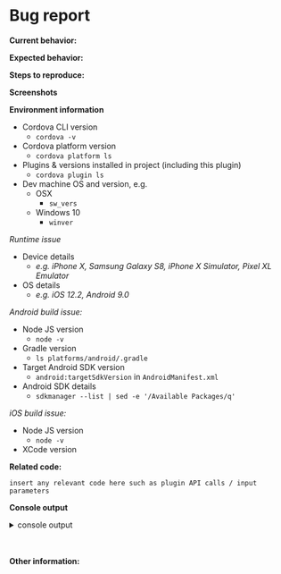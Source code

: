 <!--
IMPORTANT: PLEASE READ

WARNING: Failure to follow the issue template guidelines below will result in the issue being immediately closed.

Only bug reports should be opened here.

Before opening an issue, please do the following:
- check a similar issue is not already open (or closed) against this plugin.
	- Duplicates or near-duplicates will be closed immediately.
- try to reproduce the issue using the example project
	- or if that's not possible, using an isolated test project that you are able to share
	- this will eliminate bugs in your code or conflicts with other code as possible causes of the issue
- any issue which is suspected of being caused by the Ionic Native wrapper should be [reported against Ionic Native](https://github.com/ionic-team/ionic-native/issues/new)
	- Ionic Native Typescript wrappers are maintained by the Ionic Team
	- To verify an if an issue is caused by this plugin or its Typescript wrapper, please re-test using the vanilla Javascript plugin interface (without the Ionic Native wrapper).
	- Any issue opened here which is obviously an Ionic Typescript wrapper issue will be closed immediately.
- if you are having build problems, ensure you have thoroughly read the "Build environment notes" section of the `README.md` and searched existing open/closed issues for a similar problem.
- if you are migrating from `cordova-plugin-firebase` to `cordova-plugin-firebasex` please make sure you have read the "Migrating from cordova-plugin-firebase" section of the `README.md`	
-->

<!-- Fill out the relevant sections below and delete irrelevant sections. -->

# Bug report

**Current behavior:**

<!-- Describe how the bug manifests. -->

<!-- Explain how you're sure there is an issue with this plugin rather than your own code:
 - If this plugin has an example project, have you been able to reproduce the issue within it?
 - Have you created a clean test Cordova project containing only this plugin to eliminate the potential for interference with other plugins/code?
 -->

**Expected behavior:**
<!-- Describe what the behavior should be without the bug. -->

**Steps to reproduce:**
<!-- If you are able to illustrate the bug with an example, please provide steps to reproduce. -->

**Screenshots**
<!-- If applicable, add screenshots to help explain your problem. -->

**Environment information**
<!-- Please supply full details of your development environment including: -->
- Cordova CLI version 
	- `cordova -v`
- Cordova platform version
	- `cordova platform ls`
- Plugins & versions installed in project (including this plugin)
    - `cordova plugin ls`
- Dev machine OS and version, e.g.
    - OSX
        - `sw_vers`
    - Windows 10
        - `winver`
        
_Runtime issue_
- Device details
    - _e.g. iPhone X, Samsung Galaxy S8, iPhone X Simulator, Pixel XL Emulator_
- OS details
    - _e.g. iOS 12.2, Android 9.0_	
	
_Android build issue:_	
- Node JS version
    - `node -v`
- Gradle version
	- `ls platforms/android/.gradle`
- Target Android SDK version
	- `android:targetSdkVersion` in `AndroidManifest.xml`
- Android SDK details
	- `sdkmanager --list | sed -e '/Available Packages/q'`
	
_iOS build issue:_
- Node JS version
    - `node -v`
- XCode version


**Related code:**
```
insert any relevant code here such as plugin API calls / input parameters
```

**Console output**
<details>
<summary>console output</summary>

```

// Paste any relevant JS/native console output here

```

</details><br/><br/>

**Other information:**

<!-- List any other information that is relevant to your issue. Stack traces, related issues, suggestions on how to fix, Stack Overflow links, forum links, etc. -->





<!--
A POLITE REMINDER

- This is free, open-source software. 
- Although the author makes every effort to maintain it, no guarantees are made as to the quality or reliability, and reported issues will be addressed if and when the author has time. 
- Help/support will not be given by the author, so forums (e.g. Ionic) or Stack Overflow should be used. Any issues requesting help/support will be closed immediately.
- If you have urgent need of a bug fix/feature, the author can be engaged for PAID contract work to do so: please contact dave@workingedge.co.uk
- Rude or abusive comments/issues will not be tolerated, nor will opening multiple issues if those previously closed are deemed unsuitable. Any of the above will result in you being BANNED from ALL of my Github repositories.
-->
